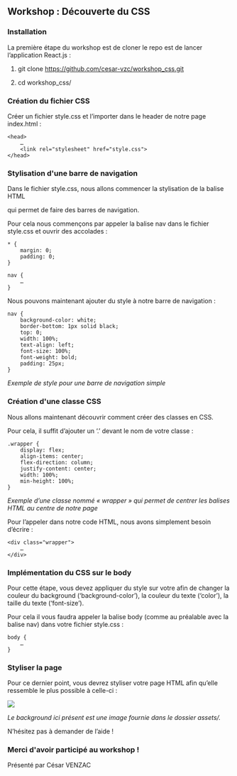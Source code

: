 ## Workshop : Découverte du CSS

### Installation

La première étape du workshop est de cloner le repo est de lancer l’application React.js :

1. git clone https://github.com/cesar-vzc/workshop_css.git

2. cd workshop_css/




### Création du fichier CSS

Créer un fichier style.css et l’importer dans le header de notre page index.html :

```
<head>
	…
	<link rel="stylesheet" href="style.css">
</head>
```



### Stylisation d'une barre de navigation

Dans le fichier style.css, nous allons commencer la stylisation de la balise HTML <nav> qui permet de faire des barres de navigation.

 

Pour cela nous commençons par appeler la balise nav dans le fichier style.css et ouvrir des accolades :

```
* {
    margin: 0;
    padding: 0;
}

nav {
    …
}
```

Nous pouvons maintenant ajouter du style à notre barre de navigation :

```
nav {
    background-color: white;
    border-bottom: 1px solid black;
    top: 0;
    width: 100%;
    text-align: left;
    font-size: 100%;
    font-weight: bold;
    padding: 25px;
}
```

*Exemple de style pour une barre de navigation simple*



### Création d'une classe CSS

Nous allons maintenant découvrir comment créer des classes en CSS.

Pour cela, il suffit d’ajouter un ‘.’ devant le nom de votre classe :

```
.wrapper {
    display: flex;
    align-items: center;
    flex-direction: column; 
    justify-content: center;
    width: 100%;
    min-height: 100%;
}
```

*Exemple d’une classe nommé « wrapper » qui permet de centrer les balises HTML au centre de notre page*



Pour l’appeler dans notre code HTML, nous avons simplement besoin d’écrire :

```
<div class="wrapper">
	…
</div>
```



### Implémentation du CSS sur le body

Pour cette étape, vous devez appliquer du style sur votre <body> afin de changer la couleur du background (‘background-color’), la couleur du texte (‘color’), la taille du texte (‘font-size’).

 

Pour cela il vous faudra appeler la balise body (comme au préalable avec la balise nav) dans votre fichier style.css :

```
body {
	…
}
```



### Styliser la page

Pour ce dernier point, vous devrez styliser votre page HTML afin qu’elle ressemble le plus possible à celle-ci :

![](https://zupimages.net/up/21/13/3j4e.png)

*Le background ici présent est une image fournie dans le dossier assets/.*



N’hésitez pas à demander de l’aide !



### Merci d'avoir participé au workshop !

Présenté par César VENZAC